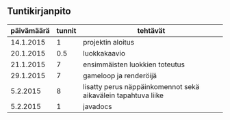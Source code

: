 ## Tuntikirjanpito

| päivämäärä    | tunnit        | tehtävät  |
| ------------- |---------------| ----------|
| 14.1.2015     | 1             | projektin aloitus |
| 20.1.2015     | 0.5           | luokkakaavio |
| 21.1.2015     | 7             | ensimmäisten luokkien toteutus |
| 29.1.2015     | 7             | gameloop ja renderöijä |
| 5.2.2015     | 8             | lisatty perus näppäinkomennot sekä aikavälein tapahtuva liike|
| 5.2.2015     | 1             | javadocs |

